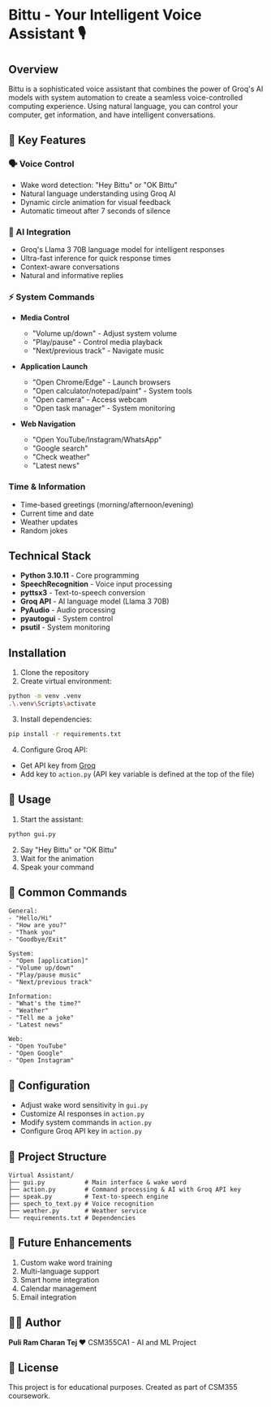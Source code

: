 # Bittu - Your Intelligent Voice Assistant 🎙️

## Overview
Bittu is a sophisticated voice assistant that combines the power of Groq's AI models with system automation to create a seamless voice-controlled computing experience. Using natural language, you can control your computer, get information, and have intelligent conversations.

## 🌟 Key Features

### 🗣️ Voice Control
- Wake word detection: "Hey Bittu" or "OK Bittu"
- Natural language understanding using Groq AI
- Dynamic circle animation for visual feedback
- Automatic timeout after 7 seconds of silence

### 🤖 AI Integration
- Groq's Llama 3 70B language model for intelligent responses
- Ultra-fast inference for quick response times
- Context-aware conversations
- Natural and informative replies

### ⚡ System Commands
- **Media Control**
  - "Volume up/down" - Adjust system volume
  - "Play/pause" - Control media playback
  - "Next/previous track" - Navigate music

- **Application Launch**
  - "Open Chrome/Edge" - Launch browsers
  - "Open calculator/notepad/paint" - System tools
  - "Open camera" - Access webcam
  - "Open task manager" - System monitoring

- **Web Navigation**
  - "Open YouTube/Instagram/WhatsApp"
  - "Google search"
  - "Check weather"
  - "Latest news"

### Time & Information
- Time-based greetings (morning/afternoon/evening)
- Current time and date
- Weather updates
- Random jokes

## Technical Stack
- **Python 3.10.11** - Core programming
- **SpeechRecognition** - Voice input processing
- **pyttsx3** - Text-to-speech conversion
- **Groq API** - AI language model (Llama 3 70B)
- **PyAudio** - Audio processing
- **pyautogui** - System control
- **psutil** - System monitoring

## Installation

1. Clone the repository
2. Create virtual environment:
```bash
python -m venv .venv
.\.venv\Scripts\activate
```

3. Install dependencies:
```bash
pip install -r requirements.txt
```

4. Configure Groq API:
- Get API key from [Groq](https://console.groq.com/)
- Add key to `action.py` (API key variable is defined at the top of the file)

## 🚀 Usage

1. Start the assistant:
```bash
python gui.py
```

2. Say "Hey Bittu" or "OK Bittu"
3. Wait for the animation
4. Speak your command

## 📝 Common Commands

```plaintext
General:
- "Hello/Hi"
- "How are you?"
- "Thank you"
- "Goodbye/Exit"

System:
- "Open [application]"
- "Volume up/down"
- "Play/pause music"
- "Next/previous track"

Information:
- "What's the time?"
- "Weather"
- "Tell me a joke"
- "Latest news"

Web:
- "Open YouTube"
- "Open Google"
- "Open Instagram"
```

## 🔧 Configuration
- Adjust wake word sensitivity in `gui.py`
- Customize AI responses in `action.py`
- Modify system commands in `action.py`
- Configure Groq API key in `action.py`

## 📂 Project Structure
```
Virtual Assistant/
├── gui.py           # Main interface & wake word
├── action.py        # Command processing & AI with Groq API key
├── speak.py         # Text-to-speech engine
├── spech_to_text.py # Voice recognition
├── weather.py       # Weather service
└── requirements.txt # Dependencies
```

## 🎯 Future Enhancements
1. Custom wake word training
2. Multi-language support
3. Smart home integration
4. Calendar management
5. Email integration

## 👨‍💻 Author
**Puli Ram Charan Tej ❤️**
CSM355CA1 - AI and ML Project

## 📄 License
This project is for educational purposes. Created as part of CSM355 coursework.
